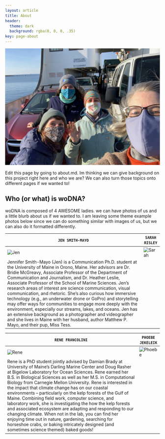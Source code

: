 ```yaml
---
layout: article
title: About
header:
  theme: dark
  background: rgba(0, 0, 0, .35)
key: page-about
---
```


![Sample Image1](/assets/images/HI/HI-FerryGroup2.jpeg)

Edit this page by going to about.md. Im thinking we can give background on this project right here and who we are? We can also turn those topics onto different pages if we wanted to!


## Who (or what) is woDNA?

woDNA is composed of 4 AWESOME ladies. we can have photos of us and a little blurb about us if we wanted to. I am leaving some theme example photos below since we can do something similar with images of us, but we can also do it formatted differently.

| `JEN SMITH-MAYO` | `SARAH RISLEY` |
| --- |  --- |
| ![Jen](https://maine-wodna.github.io/assets/images/JenProfile.jpg) | ![Sarah](https://raw.githubusercontent.com/kitian616/jekyll-TeXt-theme/master/screenshots/skins_chocolate.jpg) |
|Jennifer Smith-Mayo (Jen) is a Communication Ph.D. student at the University of Maine in Orono, Maine. Her advisors are Dr. Bridie McGreavy, Associate Professor of the Department of Communication and Journalism, and Dr. Heather Leslie, Associate Professor of the School of Marine Sciences. Jen’s research areas of interest are science communication, visual communication, and rhetoric. She’s also curious how immersive technology (e.g., an underwater drone or GoPro) and storytelling may offer ways for communities to engage more deeply with the environment, especially our streams, lakes, and oceans. Jen has an extensive background as a photographer and videographer and she lives in Maine with her husband, author Matthew P. Mayo, and their pup, Miss Tess.| |

| `RENE FRANCOLINI` | `PHOEBE JEKELEIK` |
| --- |  --- |
| ![Rene](https://maine-wodna.github.io/assets/images/ReneProfile.jpg) | ![Phoebe](https://raw.githubusercontent.com/kitian616/jekyll-TeXt-theme/master/screenshots/skins_chocolate.jpg) |
| Rene is a PhD student jointly advised by Damian Brady at University of Maine’s Darling Marine Center and Doug Rasher at Bigelow Laboratory for Ocean Sciences. Rene earned her B.S. in Biological Sciences as well as her M.S. in Computational Biology from Carnegie Mellon University. Rene is interested in the impact that climate change has on our coastal environments – particularly on the kelp forests of the Gulf of Maine. Combining field work, computer science, and laboratory work, she is investigating the how the kelp forests and associated ecosystem are adapting and responding to our changing climate. When not in the lab, you can find her enjoying time out in nature, gardening, searching for horseshoe crabs, or baking intricately designed (and sometimes science themed) baked goods! | |
